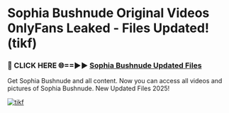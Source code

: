 # Sophia Bushnude Original Videos 0nlyFans Leaked - Files Updated! (tikf)

<h3>🔴 CLICK HERE 🌐==►► <a href="https://tinyurl.com/y5r63du9" rel="nofollow">Sophia Bushnude Updated Files</a></h3>

Get Sophia Bushnude and all content. Now you can access all videos and pictures of Sophia Bushnude. New Updated Files 2025!

[![tikf](https://i.imgur.com/UVo9nyh.gif)](https://tinyurl.com/y5r63du9)